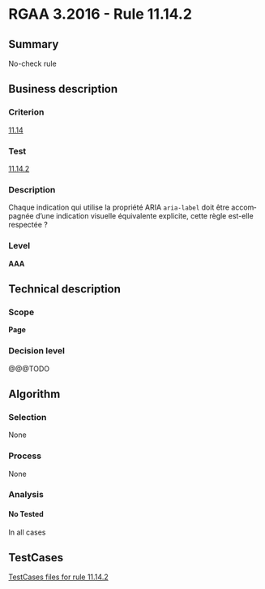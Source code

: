 # RGAA 3.2016 - Rule 11.14.2

## Summary
No-check rule


## Business description

### Criterion
[11.14](http://references.modernisation.gouv.fr/rgaa-accessibilite/criteres.html#crit-11-14)

### Test
[11.14.2](http://references.modernisation.gouv.fr/rgaa-accessibilite/criteres.html#test-11-14-2)

### Description
<div lang="fr">Chaque indication qui utilise la propri&#xE9;t&#xE9; ARIA <code lang="en">aria-label</code> doit &#xEA;tre accompagn&#xE9;e d&#x2019;une indication visuelle &#xE9;quivalente explicite, cette r&#xE8;gle est-elle respect&#xE9;e&nbsp;?</div>

### Level
**AAA**


## Technical description

### Scope
**Page**

### Decision level
@@@TODO


## Algorithm

### Selection
None

### Process
None

### Analysis

#### No Tested
In all cases


##  TestCases

[TestCases files for rule 11.14.2](https://github.com/Asqatasun/Asqatasun/tree/RGAA_3.2016/rules/rules-rgaa3.2016/src/test/resources/testcases/rgaa32016/Rgaa32016Rule111402/)


